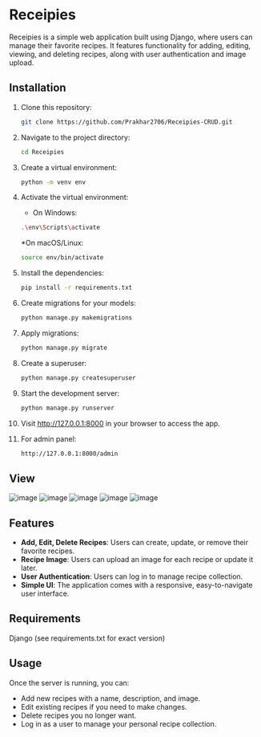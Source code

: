 # Receipies
Receipies is a simple web application built using Django, where users can manage their favorite recipes. It features functionality for adding, editing, viewing, and deleting recipes, along with user authentication and image upload.

## Installation
1. Clone this repository:
   ```bash
   git clone https://github.com/Prakhar2706/Receipies-CRUD.git
   ```
2. Navigate to the project directory:
   ```bash
   cd Receipies
   ```
3. Create a virtual environment:
   
   ```bash
   python -m venv env
   ```
4. Activate the virtual environment:

   * On Windows:
     
   ```bash
   .\env\Scripts\activate
   ```

   *On macOS/Linux:
   
   ```bash
   source env/bin/activate
   ```
5. Install the dependencies:
   
   ```bash
   pip install -r requirements.txt
   ```
6. Create migrations for your models:

   ```bash
   python manage.py makemigrations
   ```
7. Apply migrations:
   
   ```bash
   python manage.py migrate
   ```
8. Create a superuser:

   ```bash
   python manage.py createsuperuser
   ```
9. Start the development server:
   
   ```bash
   python manage.py runserver
   ```
10. Visit http://127.0.0.1:8000 in your browser to access the app.

11. For admin panel:
    
    ```bash
    http://127.0.0.1:8000/admin
    ```

## View

![image](https://github.com/user-attachments/assets/b3825a62-84c7-4498-9cad-d4ad21a4583b)
![image](https://github.com/user-attachments/assets/738b7fd6-8018-4f03-ad56-47f06f03eebf)
![image](https://github.com/user-attachments/assets/e8aa65f3-0259-4abe-9d3c-e241aa114924)
![image](https://github.com/user-attachments/assets/7b6c44c6-ff17-4d00-8f65-3d845fd5ad55)
![image](https://github.com/user-attachments/assets/094720df-db0c-4617-8687-6a2adfe443f1)


## Features

- **Add, Edit, Delete Recipes**: Users can create, update, or remove their favorite recipes.
- **Recipe Image**: Users can upload an image for each recipe or update it later.
- **User Authentication**: Users can log in to manage recipe collection.
- **Simple UI**: The application comes with a responsive, easy-to-navigate user interface.

## Requirements

Django (see requirements.txt for exact version)

## Usage

Once the server is running, you can:

- Add new recipes with a name, description, and image.
- Edit existing recipes if you need to make changes.
- Delete recipes you no longer want.
- Log in as a user to manage your personal recipe collection.
